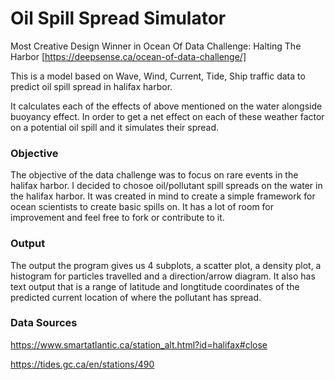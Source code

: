 # Oil Spill Spread Simulator

Most Creative Design Winner in Ocean Of Data Challenge: Halting The Harbor [https://deepsense.ca/ocean-of-data-challenge/]

This is a model based on Wave, Wind, Current, Tide, Ship traffic data to predict oil spill spread in halifax harbor.

It calculates each of the effects of above mentioned on the water alongside buoyancy effect. In order to get a net effect on each of these weather factor on a potential oil spill and it simulates their spread.

### Objective
The objective of the data challenge was to focus on rare events in the halifax harbor. I decided to chosoe oil/pollutant spill spreads on the water in the halifax harbor.
It was created in mind to create a simple framework for ocean scientists to create basic spills on. It has a lot of room for improvement and feel free to fork or contribute to it.

### Output
The output the program gives us 4 subplots, a scatter plot, a density plot, a histogram for particles travelled and a direction/arrow diagram. It also has text output that is a range of latitude and longtitude coordinates of the predicted current location of where the pollutant has spread.

### Data Sources
https://www.smartatlantic.ca/station_alt.html?id=halifax#close

https://tides.gc.ca/en/stations/490

